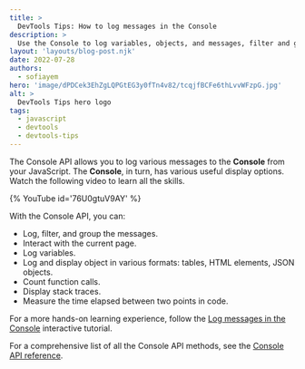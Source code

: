 ```yaml
---
title: >
  DevTools Tips: How to log messages in the Console
description: >
  Use the Console to log variables, objects, and messages, filter and group the messages, and more.
layout: 'layouts/blog-post.njk'
date: 2022-07-28
authors:
  - sofiayem
hero: 'image/dPDCek3EhZgLQPGtEG3y0fTn4v82/tcqjfBCFe6thLvvWFzpG.jpg'
alt: >
  DevTools Tips hero logo
tags:
  - javascript
  - devtools
  - devtools-tips
---
```


The Console API allows you to log various messages to the **Console** from your JavaScript. The **Console**, in turn, has various useful display options. Watch the following video to learn all the skills.

{% YouTube id='76U0gtuV9AY' %}

With the Console API, you can:

- Log, filter, and group the messages.
- Interact with the current page.
- Log variables.
- Log and display object in various formats: tables, HTML elements, JSON objects.
- Count function calls.
- Display stack traces.
- Measure the time elapsed between two points in code.

For a more hands-on learning experience, follow the [Log messages in the Console](/docs/devtools/console/log/) interactive tutorial.

For a comprehensive list of all the Console API methods, see the [Console API reference](/docs/devtools/console/api/).
